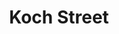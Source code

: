 ---
  title: Koch Street
  description: The first Sacred Heart College in Johannesburg.
  latitude: -26.173581
  longitude: 28.075099
  cards:
    - poi-002-card-001.md
    - poi-002-card-002.md
    - poi-002-card-003.md
    - poi-002-card-004.md
    - poi-002-card-005.md
    - poi-002-card-006.md
    - poi-002-card-007.md
    - poi-002-card-008.md
    - poi-002-card-009.md
---